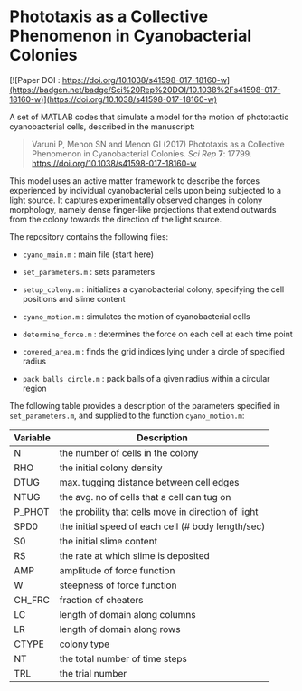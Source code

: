 # Phototaxis as a Collective Phenomenon in Cyanobacterial Colonies

[![Paper DOI : https://doi.org/10.1038/s41598-017-18160-w](https://badgen.net/badge/Sci%20Rep%20DOI/10.1038%2Fs41598-017-18160-w)](https://doi.org/10.1038/s41598-017-18160-w)

A set of MATLAB codes that simulate a model for the motion of phototactic cyanobacterial cells, described in the manuscript:

> Varuni P, Menon SN and Menon GI (2017) Phototaxis as a Collective Phenomenon in Cyanobacterial Colonies. _Sci Rep_ <b>7</b>: 17799. 
> https://doi.org/10.1038/s41598-017-18160-w

This model uses an active matter framework to describe the forces experienced by individual cyanobacterial cells upon being subjected to a light source. It captures experimentally observed changes in colony morphology, namely dense finger-like projections that extend outwards from the colony towards the direction of the light source.

The repository contains the following files:

- ```cyano_main.m``` : main file (start here)

- ```set_parameters.m``` : sets parameters

- ```setup_colony.m``` : initializes a cyanobacterial colony, specifying the cell positions and slime content

- ```cyano_motion.m``` : simulates the motion of cyanobacterial cells

- ```determine_force.m``` : determines the force on each cell at each time point

- ```covered_area.m``` : finds the grid indices lying under a circle of specified radius

- ```pack_balls_circle.m``` : pack balls of a given radius within a circular region


The following table provides a description of the parameters specified in ```set_parameters.m```, and supplied to the function ```cyano_motion.m```:

| Variable | Description |
| --- | --- |
| N | the number of cells in the colony |
| RHO | the initial colony density |
| DTUG | max. tugging distance between cell edges |
| NTUG | the avg. no of cells that a cell can tug on |
| P_PHOT | the probility that cells move in direction of light |
| SPD0 | the initial speed of each cell (# body length/sec) |
| S0 | the initial slime content |
| RS | the rate at which slime is deposited |
| AMP | amplitude of force function |
| W | steepness of force function |
| CH_FRC | fraction of cheaters |
| LC | length of domain along columns |
| LR | length of domain along rows |
| CTYPE | colony type |
| NT | the total number of time steps |
| TRL | the trial number |

